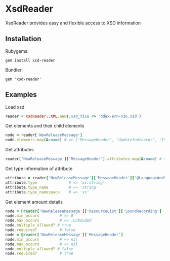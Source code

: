 # XsdReader

XsdReader provides easy and flexible access to XSD information

## Installation


Rubygems:

`
gem install xsd-reader
`

Bundler: 

`
gem 'xsd-reader'
`

## Examples

Load xsd
```ruby
reader = XsdReader::XML.new(:xsd_file => 'ddex-ern-v36.xsd')
```

Get elements and their child elements
```ruby
node = reader['NewReleaseMessage']
node.elements.map(&:name) # => ['MessageHeader', 'UpdateIndicator', 'IsBackfill', 'CatalogTransfer', 'WorkList', 'CueSheetList', 'ResourceList', 'CollectionList', 'ReleaseList', 'DealList']
```

Get attributes
```ruby
reader['NewReleaseMessage']['MessageHeader'].attributes.map(&:name) # => ['LanguageAndScriptCode']
```

Get type information of attribute
```ruby
attribute = reader['NewReleaseMessage']['MessageHeader']['@LanguageAndScriptCode']
attribute.type 				# => 'xs:string'
attribute.type_name			# => 'string'
attribute.type_namespace	# => 'xs'
```

Get element amount details
```ruby
node = @reader['NewReleaseMessage']['ResourceList']['SoundRecording']
node.min_occurs			# => 0
node.max_occurs			# => :unbouded
node.multiple_allowed? # true
node.required?			# false
node = @reader['NewReleaseMessage']['MessageHeader']
node.min_occurs			# => nil
node.max_occurs			# => nil
node.multiple_allowed? # false
node.required?			# true
```


